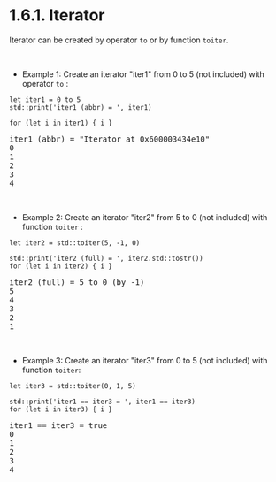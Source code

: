 # 1.6.1. Iterator

Iterator can be created by operator ``to`` or by function ``toiter``.

<br>

- Example 1: Create an iterator "iter1" from 0 to 5 (not included) with operator `to` :

```tapas
let iter1 = 0 to 5
std::print('iter1 (abbr) = ', iter1)

for (let i in iter1) { i }
```
<pre class='Tapas-Return'>
iter1 (abbr) = "Iterator at 0x600003434e10"
0
1
2
3
4
</pre>

<br>

- Example 2: Create an iterator "iter2" from 5 to 0 (not included) with function `toiter` :

```tapas
let iter2 = std::toiter(5, -1, 0)

std::print('iter2 (full) = ', iter2.std::tostr())
for (let i in iter2) { i }
```
<pre class='Tapas-Return'>
iter2 (full) = 5 to 0 (by -1)
5
4
3
2
1
</pre>
<br>

- Example 3: Create an iterator "iter3" from 0 to 5 (not included) with function `toiter`:

```tapas
let iter3 = std::toiter(0, 1, 5)

std::print('iter1 == iter3 = ', iter1 == iter3)
for (let i in iter3) { i }
```
<pre class='Tapas-Return'>
iter1 == iter3 = true
0
1
2
3
4
</pre>
